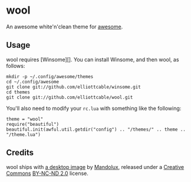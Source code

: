 wool
====
An awesome white'n'clean theme for [awesome][].

  [awesome]: <http://awesome.naquadah.org/> "awesome window manager"

Usage
-----
wool requires [Winsome][]. You can install Winsome, and then wool, as follows:

    mkdir -p ~/.config/awesome/themes
    cd ~/.config/awesome
    git clone git://github.com/elliottcable/winsome.git
    cd themes
    git clone git://github.com/elliottcable/wool.git

You'll also need to modify your `rc.lua` with something like the following:

    theme = "wool"
    require("beautiful")
    beautiful.init(awful.util.getdir("config") .. "/themes/" .. theme .. "/theme.lua")

Credits
-------
wool ships with [a desktop image][zen-rock-wip] by [Mandolux][], released under a [Creative Commons][] [BY-NC-ND 2.0][] license.

  [zen-rock-wip]: <http://flickr.com/photos/mandolux/407396074/> "Zen/Rock Wip by Mandolux on Flickr"
  [Mandolux]: <http://mandolux.com/> "Mandolux's homepage: an awesome photographer. period."
  [Creative Commons]: <http://creativecommons.org/> "Share, Remix, Reuse: Creative Commons"
  [BY-NC-ND 2.0]: <http://creativecommons.org/licenses/by-nc-nd/2.0/deed.en> "Creative Commons Attribution-Noncommercial-No Derivative Works 2.0 Deed"
